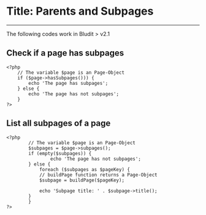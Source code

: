 # Title: Parents and Subpages
<!-- Position: 7 -->
---
<div class="note">
The following codes work in Bludit > v2.1
</div>

## Check if a page has subpages
```
<?php
	// The variable $page is an Page-Object
	if ($page->hasSubpages())) {
		echo 'The page has subpages';
	} else {
		echo 'The page has not subpages';
	}
?>
```

## List all subpages of a page
```
<?php
        // The variable $page is an Page-Object
        $subpages = $page->subpages();
        if (empty($subpages)) {
                echo 'The page has not subpages';
        } else {
        	foreach ($subpages as $pageKey) {
			// buildPage function returns a Page-Object
			$subpage = buildPage($pageKey);

			echo 'Subpage title: ' . $subpage->title();
		}
        }
?>
```

